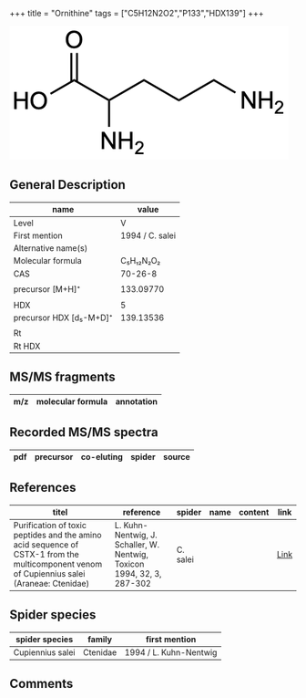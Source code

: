 +++
title = "Ornithine"
tags = ["C5H12N2O2","P133","HDX139"]
+++

![](/img/Ornithine.png)

## General Description

| name                    | value           |
|-------------------------|-----------------|
| Level                   | V               |
| First mention           | 1994 / C. salei |
| Alternative name(s)     |                 |
| Molecular formula       | C₅H₁₂N₂O₂       |
| CAS                     | 70-26-8         |
|                         |                 |
| precursor [M+H]⁺        | 133.09770       |
|                         |                 |
| HDX                     | 5               |
| precursor HDX [d₅-M+D]⁺ | 139.13536       |
|                         |                 |
| Rt                      |                 |
| Rt HDX                  |                 |

## MS/MS fragments

| m/z       | molecular formula | annotation       |
|-----------|-------------------|------------------|

## Recorded MS/MS spectra

| pdf | precursor | co-eluting | spider    | source |
|-----|-----------|------------|-----------|--------|

## References

| titel                                                                                                                                      | reference                                                                        | spider        | name | content              | link                                                         |
|--------------------------------------------------------------------------------------------------------------------------------------------|----------------------------------------------------------------------------------|---------------|------|----------------------|--------------------------------------------------------------|
| Purification of toxic peptides and the amino acid sequence of CSTX-1 from the multicomponent venom of Cupiennius salei (Araneae: Ctenidae) | L. Kuhn-Nentwig, J. Schaller, W. Nentwig, Toxicon 1994, 32, 3, 287-302           | C. salei      |      |                      | [Link](https://doi.org/10.1016/0041-0101(94)90082-5)                 |

## Spider species

| spider species    | family    | first mention              |
|-------------------|-----------|----------------------------|
| Cupiennius salei  | Ctenidae  | 1994 / L. Kuhn-Nentwig     |

## Comments